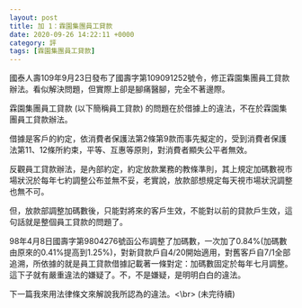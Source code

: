 ```yaml
---
layout: post
title: 加 1：霖園集團員工貸款
date: 2020-09-26 14:22:11 +0000
category: 評
tags: [霖園集團員工貸款]
---
```



國泰人壽109年9月23日發布了國壽字第109091252號令，修正霖園集團員工貸款辦法。看似解決問題，但實際上卻是腳痛醫腳，完全不著邊際。

霖園集團員工貸款 (以下簡稱員工貸款) 的問題在於借據上的違法，不在於霖園集團員工貸款辦法。

借據是客戶的約定，依消費者保護法第2條第9款而事先擬定的，受到消費者保護法第11、12條所約束，平等、互惠等原則，對消費者顯失公平者無效。

反觀員工貸款辦法，是內部約定，約定放款業務的教條準則，其上規定加碼數視市場狀況於每年七約調整公布並無不妥，老實說，放款部想規定每天視市場狀況調整也無不可。

但，放款部調整加碼數後，只能對將來的客戶生效，不能對以前的貸款戶生效，這句話就是整個員工貸款的問題了。

98年4月8日國壽字第9804276號函公布調整了加碼數，一次加了0.84%(加碼數由原來的0.41%提高到1.25%)，對新貸款戶自4/20開始適用，對舊客戶自7/1全部追溯，所依據的就是員工貸款借據記載著一條對定：加碼數固定於每年七月調整。這下子就有嚴重違法的嫌疑了。不，不是嫌疑，是明明白白的違法。

下一篇我來用法律條文來解說我所認為的違法。<\br>
(未完待續)
